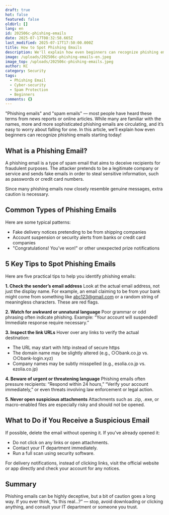 ```yaml
---
draft: true
hot: false
featured: false
oldUrl: []
lang: en
id: 202506c-phishing-emails
date: 2025-07-17T08:32:58.665Z
last_modified: 2025-07-17T17:50:00.000Z
title: How to Spot Phishing Emails
description: We'll explain how even beginners can recognize phishing emails starting today! 
image: /uploads/202506c-phishing-emails-en.jpeg
image_top: /uploads/202506c-phishing-emails.jpeg
author: KC
category: Security
tags:
  - Phishing Email
  - Cyber-security
  - Spam Protection
  - Beginners
comments: {}
---
```

"Phishing emails" and "spam emails" — most people have heard these terms from news reports or online articles. While many are familiar with the names, more and more sophisticated phishing emails are circulating, and it’s easy to worry about falling for one. In this article, we’ll explain how even beginners can recognize phishing emails starting today! 

<!--more-->

## What is a Phishing Email? 
A phishing email is a type of spam email that aims to deceive recipients for fraudulent purposes. The attacker pretends to be a legitimate company or service and sends fake emails in order to steal sensitive information, such as passwords or credit card numbers. 

Since many phishing emails now closely resemble genuine messages, extra caution is necessary. 

## Common Types of Phishing Emails
Here are some typical patterns: 
* Fake delivery notices pretending to be from shipping companies 
* Account suspension or security alerts from banks or credit card companies 
* "Congratulations! You’ve won!" or other unexpected prize notifications

## 5 Key Tips to Spot Phishing Emails 
Here are five practical tips to help you identify phishing emails: 

**1. Check the sender’s email address**
Look at the actual email address, not just the display name. 
For example, an email claiming to be from your bank might come from something like abc123@gmail.com or a random string of meaningless characters. These are red flags.

**2. Watch for awkward or unnatural language** 
Poor grammar or odd phrasing often indicate phishing. 
Example: “Your account will suspended! Immediate response require necessary.”

**3. Inspect the link URLs** 
Hover over any links to verify the actual destination: 
* The URL may start with http instead of secure https 
* The domain name may be slightly altered (e.g., ○○bank.co.jp vs. ○○bank-login.xyz) 
* Company names may be subtly misspelled (e.g., esolia.co.jp vs. ezolia.co.jp)

**4. Beware of urgent or threatening language**
Phishing emails often pressure recipients: 
“Respond within 24 hours,” “Verify your account immediately,” or even threats involving law enforcement or legal action.

**5. Never open suspicious attachments** 
Attachments such as .zip, .exe, or macro-enabled files are especially risky and should not be opened.

## What to Do if You Receive a Suspicious Email 
If possible, delete the email without opening it. 
If you've already opened it: 
* Do not click on any links or open attachments. 
* Contact your IT department immediately. 
* Run a full scan using security software. 

For delivery notifications, instead of clicking links, visit the official website or app directly and check your account for any notices. 

## Summary 
Phishing emails can be highly deceptive, but a bit of caution goes a long way. 
If you ever think, “Is this real…?” — stop, avoid downloading or clicking anything, and consult your IT department or someone you trust.


